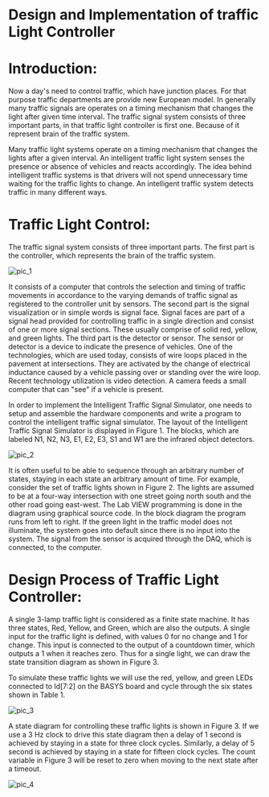 # Design and Implementation of traffic Light Controller

# Introduction:

<p>Now a day's need to control traffic, which have junction places. For that purpose traffic departments are provide new European model. In generally many traffic signals are operates on a timing mechanism that changes the light after given time interval. The traffic signal system consists of three important parts, in that traffic light controller is first one. Because of it represent brain of the traffic system.</p>

<p>Many traffic light systems operate on a timing mechanism that changes the lights after a given interval. An intelligent traffic light system senses the presence or absence of vehicles and reacts accordingly. The idea behind intelligent traffic systems is that drivers will not spend unnecessary time waiting for the traffic lights to change. An intelligent traffic system detects traffic in many different ways.</p>

# Traffic Light Control:

<p>The traffic signal system consists of three important parts. The first part is the controller, which represents the brain of the traffic system.</p>
      
![pic_1](https://user-images.githubusercontent.com/65547096/180929924-291f508e-650e-4da1-8e24-20726440e6a4.PNG)

<p>It consists of a computer that controls the selection and timing of traffic movements in accordance to the varying demands of traffic signal as registered to the controller unit by sensors. The second part is the signal visualization or in simple words is signal face. Signal faces are part of a signal head provided for controlling traffic in a single direction and consist of one or more signal sections. These usually comprise of solid red, yellow, and green lights. The third part is the detector or sensor. The sensor or detector is a device to indicate the presence of vehicles. One of the technologies, which are used today, consists of wire loops placed in the pavement at intersections. They are activated by the change of electrical inductance caused by a vehicle passing over or standing over the wire loop. Recent technology utilization is video detection. A camera feeds a small computer that can "see" if a vehicle is present.</p>

<p>In order to implement the Intelligent Traffic Signal Simulator, one needs to setup and assemble the hardware components and write a program to control the intelligent traffic signal simulator. The layout of the Intelligent Traffic Signal Simulator is displayed in Figure 1. The blocks, which are labeled N1, N2, N3, E1, E2, E3, S1 and W1 are the infrared object detectors.</p>
      
![pic_2](https://user-images.githubusercontent.com/65547096/180929873-a170fb0f-4ec1-4ac7-ac04-ce8e5ea91c55.PNG)
      
<p>It is often useful to be able to sequence through an arbitrary number of states, staying in each state an arbitrary amount of time. For example, consider the set of traffic lights shown in Figure 2. The lights are assumed to be at a four-way intersection with one street going north south and the other road going east-west. The Lab VIEW programming is done in the diagram using graphical source code. In the block diagram the program runs from left to right. If the green light in the traffic model does not illuminate, the system goes into default since there is no input into the system. The signal from the sensor is acquired through the DAQ, which is connected, to the computer.</p>

# Design Process of Traffic Light Controller:

<p>A single 3-lamp traffic light is considered as a finite state machine. It has three states, Red, Yellow, and Green, which are also the outputs. A single input for the traffic light is defined, with values 0 for no change and 1 for change. This input is connected to the output of a countdown timer, which outputs a 1 when it reaches zero. Thus for a single light, we can draw the state transition diagram as shown in Figure 3.</p>
<p>To simulate these traffic lights we will use the red, yellow, and green LEDs connected to Id[7:2] on the BASYS board and cycle through the six states shown in Table 1.</p>
      
![pic_3](https://user-images.githubusercontent.com/65547096/180930032-1ed31eac-3730-4624-b8a4-4c5c82f52173.PNG)
      
<p>A state diagram for controlling these traffic lights is shown in Figure 3. If we use a 3 Hz clock to drive this state diagram then a delay of 1 second is achieved by staying in a state for three clock cycles. Similarly, a delay of 5 second is achieved by staying in a state for fifteen clock cycles. The count variable in Figure 3 will be reset to zero when moving to the next state after a timeout.</p>
      
![pic_4](https://user-images.githubusercontent.com/65547096/180930060-521f12c5-3e44-42dc-91a6-11485381d4e1.PNG)

